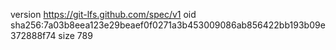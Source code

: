 version https://git-lfs.github.com/spec/v1
oid sha256:7a03b8eea123e29beaef0f0271a3b453009086ab856422bb193b09e372888f74
size 789
